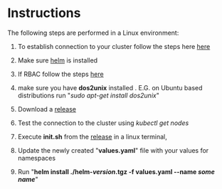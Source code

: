 # Instructions
The following steps are performed in a Linux environment:

1. To establish connection to your cluster follow the steps here 
[here](https://docs.microsoft.com/en-us/azure/aks/kubernetes-walkthrough#connect-to-the-cluster)
2. Make sure [helm]( https://helm.sh/docs/using_helm/#from-script) is installed 
3. If RBAC follow the steps [here](https://helm.sh/docs/rbac/)
4. make sure you have **dos2unix** installed . E.G. on Ubuntu based distributions run "*sudo apt-get install dos2unix*"
5. Download a [release](https://github.com/microsoft/Application-Insights-K8s-Codeless-Attach/releases) 
6. Test the connection to the cluster using *kubectl get nodes*
7. Execute **init.sh** from the [release](https://github.com/microsoft/Application-Insights-K8s-Codeless-Attach/releases) in a linux terminal, 
   
8. Update the newly created "**values.yaml**" file with your values for namespaces
9. Run "**helm install ./helm-*version*.tgz -f values.yaml --name *some name***"
